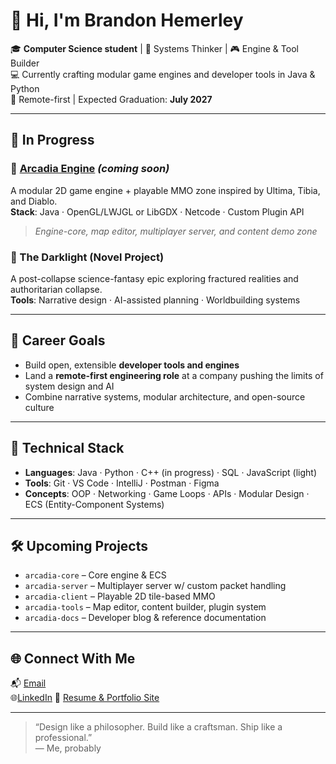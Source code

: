 # 👋 Hi, I'm Brandon Hemerley

🎓 **Computer Science student** | 🧠 Systems Thinker | 🎮 Engine & Tool Builder  
💻 Currently crafting modular game engines and developer tools in Java & Python  
📍 Remote-first | Expected Graduation: **July 2027**

---

## 🚧 In Progress
### 🔹 [Arcadia Engine](https://github.com/hemerley) *(coming soon)*  
A modular 2D game engine + playable MMO zone inspired by Ultima, Tibia, and Diablo.  
**Stack**: Java · OpenGL/LWJGL or LibGDX · Netcode · Custom Plugin API  
> *Engine-core, map editor, multiplayer server, and content demo zone*

### 🔹 The Darklight (Novel Project)  
A post-collapse science-fantasy epic exploring fractured realities and authoritarian collapse.  
**Tools**: Narrative design · AI-assisted planning · Worldbuilding systems

---

## 💼 Career Goals
- Build open, extensible **developer tools and engines**
- Land a **remote-first engineering role** at a company pushing the limits of system design and AI
- Combine narrative systems, modular architecture, and open-source culture

---

## 🧰 Technical Stack
- **Languages**: Java · Python · C++ (in progress) · SQL · JavaScript (light)  
- **Tools**: Git · VS Code · IntelliJ · Postman · Figma  
- **Concepts**: OOP · Networking · Game Loops · APIs · Modular Design · ECS (Entity-Component Systems)

---

## 🛠 Upcoming Projects
- `arcadia-core` – Core engine & ECS
- `arcadia-server` – Multiplayer server w/ custom packet handling
- `arcadia-client` – Playable 2D tile-based MMO
- `arcadia-tools` – Map editor, content builder, plugin system
- `arcadia-docs` – Developer blog & reference documentation

---

## 🌐 Connect With Me
📬 [Email](mailto:hemerley.dev@gmail.com)  
🌐[LinkedIn](https://www.linkedin.com/in/brandon-hemerley-39b2402a6)
📂 [Resume & Portfolio Site](#coming-soon)

---

> “Design like a philosopher. Build like a craftsman. Ship like a professional.”  
— Me, probably


